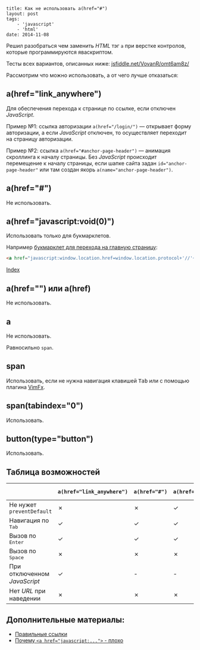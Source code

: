 ```
title: Как не использовать a(href="#")
layout: post
tags:
    - 'javascript'
    - 'html'
date: 2014-11-08
```

Решил разобраться чем заменить *HTML* тэг `a` при верстке контролов, которые программируются яваскриптом.

Тесты всех вариантов, описанных ниже: [jsfiddle.net/VovanR/omt6am8z/](https://jsfiddle.net/VovanR/omt6am8z/)

Рассмотрим что можно использовать, а от чего лучше отказаться:

## a(href="link_anywhere")
Для обеспечения перехода к странице по ссылке, если отключен *JavaScript*.

Пример №1: ссылка авторизации `a(href="/login/")` — открывает форму авторизации, а если *JavaScript* отключен, то осуществляет переходит на страницу авторизации.

Пример №2: ссылка `a(href="#anchor-page-header")` — анимация скроллинга к началу страницы. Без *JavaScript* происходит перемещение к началу страницы, если шапке сайта задан `id="anchor-page-header"` или там создан якорь `a(name="anchor-page-header")`.

## a(href="#")
Не использовать.

## a(href="javascript:void(0)")
Использовать только для букмарклетов.

Например [букмарклет для перехода на главную страницу](/posts/go-home-bookmarklet):

```html
<a href="javascript:window.location.href=window.location.protocol+'//'+window.location.host;void(0);" title="На главную">Index</a>
```

<a href="javascript:window.location.href=window.location.protocol+'//'+window.location.host;void(0);" class="bookmarklet" title="На главную">Index</a>


## a(href="") или a(href)
Не использовать.

## a
Не использовать.

Равносильно `span`.

## span
Использовать, если не нужна навигация клавишей <kbd>Tab</kbd> или с помощью плагина [VimFx](https://addons.mozilla.org/EN-US/firefox/addon/vimfx/).

## span(tabindex="0")
Использовать.

## button(type="button")
Использовать.

## Таблица возможностей

<table class="super-table">
<thead>
<tr>
<th></th>
<th class="super-table__type"><div><code>a(href="link_anywhere")</code></div></th>
<th class="super-table__type"><div><code>a(href="#")</code></div></th>
<th class="super-table__type"><div><code>a(href="javascript:void(0)")</code></div></th>
<th class="super-table__type"><div><code>a(href="")</code> и <code>a(href)</code></div></th>
<th class="super-table__type"><div><code>a</code></div></th>
<th class="super-table__type"><div><code>span</code></div></th>
<th class="super-table__type"><div><code>span(tabindex="0")</code></div></th>
<th class="super-table__type"><div><code>button(type="button")</code></div></th>
</tr>
</thead>
<tbody>
<tr>
<td class="super-table__problem">Не нужет <code>preventDefault</code></td>
<td><span class="super-table__false">✗</span></td>
<td><span class="super-table__false">✗</span></td>
<td><span class="super-table__true">✓</span></td>
<td><span class="super-table__false">✗</span></td>
<td><span class="super-table__true">✓</span></td>
<td><span class="super-table__true">✓</span></td>
<td><span class="super-table__true">✓</span></td>
<td><span class="super-table__true">✓</span></td>
</tr>
<tr>
<td class="super-table__problem">Навигация по <kbd>Tab</kbd></td>
<td><span class="super-table__true">✓</span></td>
<td><span class="super-table__true">✓</span></td>
<td><span class="super-table__true">✓</span></td>
<td><span class="super-table__true">✓</span></td>
<td><span class="super-table__false">✗</span></td>
<td><span class="super-table__false">✗</span></td>
<td><span class="super-table__true">✓</span></td>
<td><span class="super-table__true">✓</span></td>
</tr>
<tr>
<td class="super-table__problem">Вызов по <kbd>Enter</kbd></td>
<td><span class="super-table__true">✓</span></td>
<td><span class="super-table__true">✓</span></td>
<td><span class="super-table__true">✓</span></td>
<td><span class="super-table__true">✓</span></td>
<td><span class="super-table__false">✗</span></td>
<td><span class="super-table__false">✗</span></td>
<td><span class="super-table__false">✗</span></td>
<td><span class="super-table__true">✓</span></td>
</tr>
<tr>
<td class="super-table__problem">Вызов по <kbd>Space</kbd></td>
<td><span class="super-table__false">✗</span></td>
<td><span class="super-table__false">✗</span></td>
<td><span class="super-table__false">✗</span></td>
<td><span class="super-table__false">✗</span></td>
<td><span class="super-table__false">✗</span></td>
<td><span class="super-table__false">✗</span></td>
<td><span class="super-table__false">✗</span></td>
<td><span class="super-table__true">✓</span></td>
</tr>
<tr>
<td class="super-table__problem">При отключенном <em>JavaScript</em></td>
<td><span class="super-table__true">✓</span></td>
<td><span>-</span></td>
<td><span>-</span></td>
<td><span>-</span></td>
<td><span>-</span></td>
<td><span>-</span></td>
<td><span>-</span></td>
<td><span>-</span></td>
</tr>
<tr>
<td class="super-table__problem">Нет <em>URL</em> при наведении</td>
<td><span class="super-table__false">✗</span></td>
<td><span class="super-table__false">✗</span></td>
<td><span class="super-table__false">✗</span></td>
<td><span class="super-table__false">✗</span></td>
<td><span class="super-table__true">✓</span></td>
<td><span class="super-table__true">✓</span></td>
<td><span class="super-table__true">✓</span></td>
<td><span class="super-table__true">✓</span></td>
</tr>
</tbody>
</table>

## Дополнительные материалы:
- [Правильные ссылки](http://www.artlebedev.ru/tools/technogrette/html/links/)
- [Почему `<a href="javascript:...">` - плохо](http://javascript.ru/unsorted/why_href_js_is_bad)
